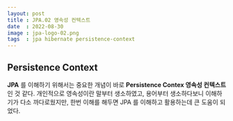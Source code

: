 ```yaml
---
layout: post
title : JPA.02 영속성 컨텍스트
date  : 2022-08-30
image : jpa-logo-02.png
tags  : jpa hibernate persistence-context
---
```


## Persistence Context
**JPA** 를 이해하기 위해서는 중요한 개념이 바로 **Persistence Contex 영속성 컨텍스트** 인 것 같다. 개인적으로 영속성이란 말부터 생소하였고, 용어부터 생소하다보니 이해하기가 다소 까다로웠지만, 한번 이해를 해두면 JPA 를 이해하고 활용하는데 큰 도움이 되었다.
